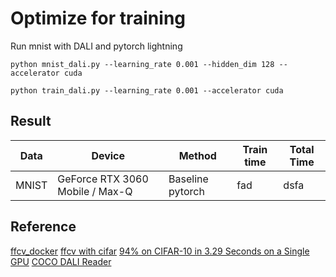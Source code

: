 # Optimize for training

Run mnist with DALI and pytorch lightning
```
python mnist_dali.py --learning_rate 0.001 --hidden_dim 128 --accelerator cuda
```

```
python train_dali.py --learning_rate 0.001 --accelerator cuda
```

## Result
| Data      | Device      | Method | Train time | Total Time |
| ------------- | ------------- |------------- |------------- |------------- |
| MNIST | GeForce RTX 3060 Mobile / Max-Q | Baseline pytorch | fad | dsfa| 

## Reference
[ffcv_docker](https://github.com/kschuerholt/pytorch_cuda_opencv_ffcv_docker)
[ffcv with cifar](https://github.com/libffcv/ffcv/tree/main/examples/cifar)
[94% on CIFAR-10 in 3.29 Seconds on a Single GPU](https://arxiv.org/abs/2404.00498)
[COCO DALI Reader](https://docs.nvidia.com/deeplearning/dali/user-guide/docs/examples/general/data_loading/coco_reader.html)
